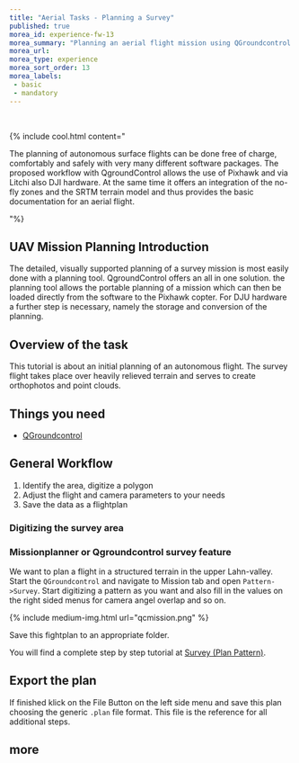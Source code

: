 ```yaml
---
title: "Aerial Tasks - Planning a Survey"
published: true
morea_id: experience-fw-13
morea_summary: "Planning an aerial flight mission using QGroundcontrol for usage with Pixhawk and DJI"
morea_url: 
morea_type: experience
morea_sort_order: 13
morea_labels:
 - basic
 - mandatory
---
```



<br> 

{% include cool.html content=" 

The planning of autonomous surface flights can be done free of charge, comfortably and safely with very many different software packages. The proposed workflow with QgroundControl allows the use of Pixhawk and via Litchi also DJI hardware. At the same time it offers an integration of the no-fly zones and the SRTM terrain model and thus provides the basic documentation for an aerial flight. 

"%}
<br> 
## UAV Mission Planning Introduction

The detailed, visually supported planning of a survey mission is most easily done with a planning tool. QgroundControl offers an all in one solution. the planning tool allows the portable planning of a mission which can then be loaded directly from the software to the Pixhawk copter. For DJU hardware a further step is necessary, namely the storage and conversion of the planning. 

## Overview of the task

This tutorial is about an initial planning of an autonomous flight. The survey flight takes place over heavily relieved terrain and serves to create orthophotos and point clouds. 


## Things you need 

* [QGroundcontrol](http://ardupilot.org/planner2/) 

## General Workflow 
  1. Identify the area, digitize a polygon
  2. Adjust the flight and camera parameters to your needs 
  4. Save the data as a flightplan

  
### Digitizing the survey area

### Missionplanner or Qgroundcontrol survey feature
We want to plan a flight in a structured terrain in the upper Lahn-valley. Start the `QGroundcontrol` and navigate to Mission tab and open `Pattern->Survey`. Start digitizing a pattern as you want and also fill in the values on the right sided menus for camera angel overlap and so on.

{% include medium-img.html url="qcmission.png" %}  

Save this fightplan to an appropriate folder. 

You will find a complete step by step tutorial at [Survey (Plan Pattern)](https://docs.qgroundcontrol.com/master/en/PlanView/pattern_survey.html).

## Export the plan

If finished klick on the File Button on the left side menu and save this plan choosing the generic `.plan` file format. This file is the reference for all additional steps.
## more

 






